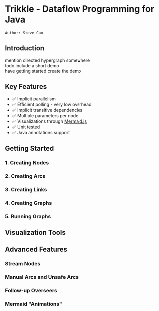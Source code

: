 # Trikkle - Dataflow Programming for Java

`Author: Steve Cao`

## Introduction

mention directed hypergraph somewhere\
todo include a short demo \
have getting started create the demo

## Key Features

- ✅ Implicit parallelism
- ✅ Efficient polling - very low overhead
- ✅ Implicit transitive dependencies
- ✅ Multiple parameters per node
- ✅ Visualizations through [Mermaid.js](https://github.com/mermaid-js/mermaid)
- ✅ Unit tested
- ✅ Java annotations support

## Getting Started

### 1. Creating Nodes

### 2. Creating Arcs

### 3. Creating Links

### 4. Creating Graphs

### 5. Running Graphs

## Visualization Tools

## Advanced Features

### Stream Nodes

### Manual Arcs and Unsafe Arcs

### Follow-up Overseers

### Mermaid "Animations"

